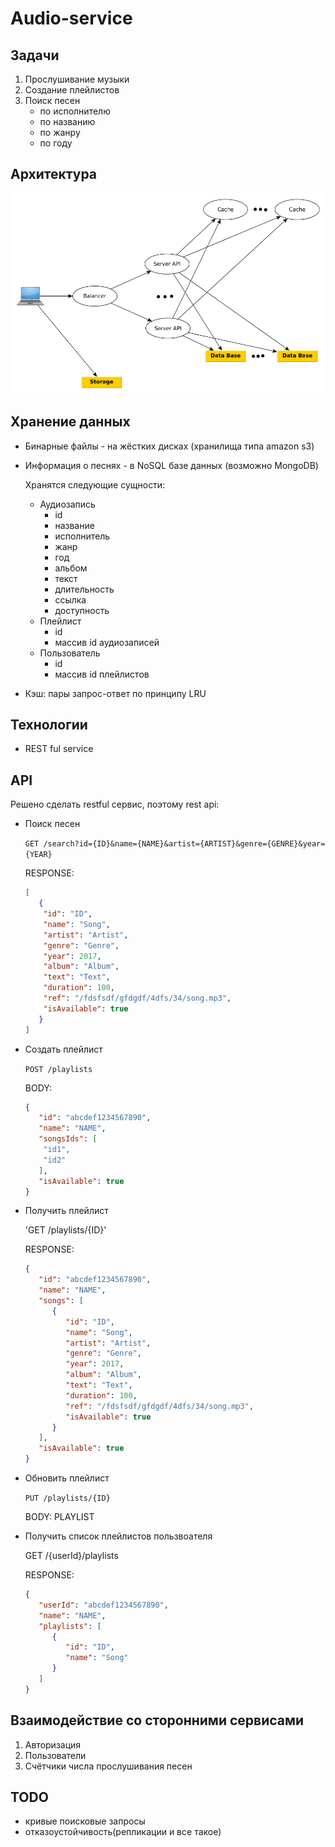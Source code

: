 # Audio-service

## Задачи

1. Прослушивание музыки
2. Создание плейлистов
3. Поиск песен
    * по исполнителю
    * по названию
    * по жанру
    * по году

## Архитектура

![Nodes](diagrams/Architecture.png)

## Хранение данных

* Бинарные файлы - на жёстких дисках (хранилища типа amazon s3)
* Информация о песнях - в NoSQL базе данных (возможно MongoDB)
   
   Хранятся следующие сущности:
   * Аудиозапись
      * id
      * название
      * исполнитель
      * жанр
      * год
      * альбом
      * текст
      * длительность
      * ссылка
      * доступность
   * Плейлист
      * id
      * массив id аудиозаписей
   * Пользователь
      * id
      * массив id плейлистов

* Кэш: пары запрос-ответ по принципу LRU

## Технологии
   * REST ful service

## API
Решено сделать restful сервис, поэтому rest api:

* Поиск песен

   `GET /search?id={ID}&name={NAME}&artist={ARTIST}&genre={GENRE}&year={YEAR}`

   RESPONSE:
   ```JSON
   [
      {
       "id": "ID",
       "name": "Song",
       "artist": "Artist",
       "genre": "Genre",
       "year": 2017,
       "album": "Album",
       "text": "Text",
       "duration": 100,
       "ref": "/fdsfsdf/gfdgdf/4dfs/34/song.mp3",
       "isAvailable": true
      }
   ]
   ```

* Создать плейлист

   `POST /playlists`

   BODY: 
   ```JSON
   {
      "id": "abcdef1234567890",
      "name": "NAME",
      "songsIds": [
       "id1",
       "id2"
      ],
      "isAvailable": true
   }
   ```
 
* Получить плейлист

   'GET /playlists/{ID}' 
   
   RESPONSE:
   ```JSON
   {
      "id": "abcdef1234567890",
      "name": "NAME",
      "songs": [
         {
            "id": "ID",
            "name": "Song",
            "artist": "Artist",
            "genre": "Genre",
            "year": 2017,
            "album": "Album",
            "text": "Text",
            "duration": 100,
            "ref": "/fdsfsdf/gfdgdf/4dfs/34/song.mp3",
            "isAvailable": true
         }
      ],
      "isAvailable": true
   }
   ```

   
* Обновить плейлист
   
   `PUT /playlists/{ID}`
   
   BODY: PLAYLIST
   
* Получить список плейлистов пользвоателя

   GET /{userId}/playlists
 
   RESPONSE:
   ```JSON
   {
      "userId": "abcdef1234567890",
      "name": "NAME",
      "playlists": [
         {
            "id": "ID",
            "name": "Song"
         }
      ]
   }
   ```
## Взаимодействие со сторонними сервисами

1. Авторизация
2. Пользователи
3. Счётчики числа прослушивания песен 

## TODO
* кривые поисковые запросы
* отказоустойчивость(репликации и все такое)

